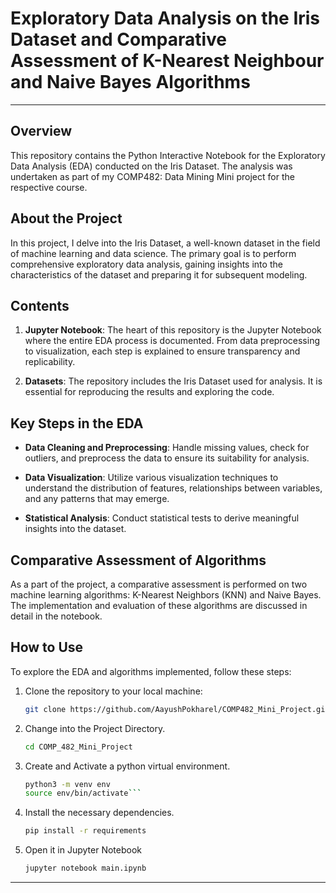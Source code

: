 # Exploratory Data Analysis on the Iris Dataset and Comparative Assessment of K-Nearest Neighbour and Naive Bayes Algorithms

-----

## Overview

This repository contains the Python Interactive Notebook for the Exploratory Data Analysis (EDA) conducted on the Iris Dataset. The analysis was undertaken as part of my COMP482: Data Mining Mini project for the respective course.

## About the Project

In this project, I delve into the Iris Dataset, a well-known dataset in the field of machine learning and data science. The primary goal is to perform comprehensive exploratory data analysis, gaining insights into the characteristics of the dataset and preparing it for subsequent modeling.

## Contents

1. **Jupyter Notebook**: The heart of this repository is the Jupyter Notebook where the entire EDA process is documented. From data preprocessing to visualization, each step is explained to ensure transparency and replicability.

2. **Datasets**: The repository includes the Iris Dataset used for analysis. It is essential for reproducing the results and exploring the code.

## Key Steps in the EDA

- **Data Cleaning and Preprocessing**: Handle missing values, check for outliers, and preprocess the data to ensure its suitability for analysis.

- **Data Visualization**: Utilize various visualization techniques to understand the distribution of features, relationships between variables, and any patterns that may emerge.

- **Statistical Analysis**: Conduct statistical tests to derive meaningful insights into the dataset.

## Comparative Assessment of Algorithms

As a part of the project, a comparative assessment is performed on two machine learning algorithms: K-Nearest Neighbors (KNN) and Naive Bayes. The implementation and evaluation of these algorithms are discussed in detail in the notebook.

## How to Use

To explore the EDA and algorithms implemented, follow these steps:

1. Clone the repository to your local machine:

   ```bash
   git clone https://github.com/AayushPokharel/COMP482_Mini_Project.git

2. Change into the Project Directory.

   ```bash
   cd COMP_482_Mini_Project

4. Create and Activate a python virtual environment.

   ```bash
   python3 -m venv env
   source env/bin/activate```

3. Install the necessary dependencies.

   ```bash
   pip install -r requirements

4. Open it in Jupyter Notebook

   ```bash
   jupyter notebook main.ipynb

-----
